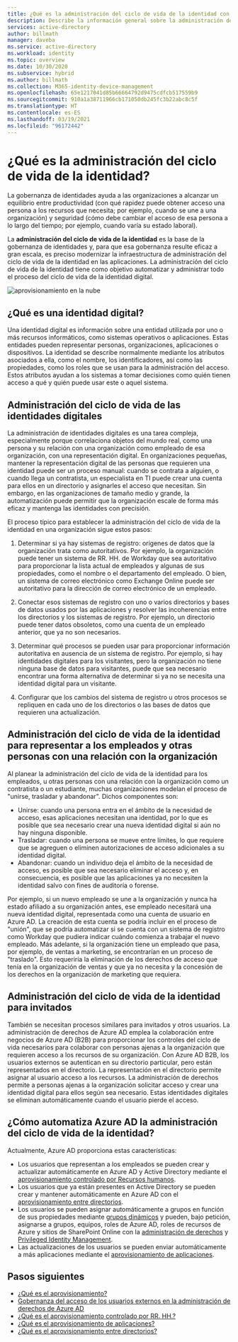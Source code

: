 ```yaml
---
title: ¿Qué es la administración del ciclo de vida de la identidad con Azure Active Directory? | Microsoft Docs
description: Describe la información general sobre la administración del ciclo de vida de la identidad.
services: active-directory
author: billmath
manager: daveba
ms.service: active-directory
ms.workload: identity
ms.topic: overview
ms.date: 10/30/2020
ms.subservice: hybrid
ms.author: billmath
ms.collection: M365-identity-device-management
ms.openlocfilehash: 65e1217041d85b66664792d9475cdfcb517559b9
ms.sourcegitcommit: 910a1a38711966cb171050db245fc3b22abc8c5f
ms.translationtype: HT
ms.contentlocale: es-ES
ms.lasthandoff: 03/19/2021
ms.locfileid: "96172442"
---
```

# <a name="what-is-identity-lifecycle-management"></a>¿Qué es la administración del ciclo de vida de la identidad?

La gobernanza de identidades ayuda a las organizaciones a alcanzar un equilibrio entre productividad (con qué rapidez puede obtener acceso una persona a los recursos que necesita; por ejemplo, cuando se une a una organización) y seguridad (cómo debe cambiar el acceso de esa persona a lo largo del tiempo; por ejemplo, cuando varía su estado laboral).

La **administración del ciclo de vida de la identidad** es la base de la gobernanza de identidades y, para que esa gobernanza resulte eficaz a gran escala, es preciso modernizar la infraestructura de administración del ciclo de vida de la identidad en las aplicaciones. La administración del ciclo de vida de la identidad tiene como objetivo automatizar y administrar todo el proceso del ciclo de vida de la identidad digital. 

![aprovisionamiento en la nube](media/what-is-provisioning/cloud-1.png)

## <a name="what-is-a-digital-identity"></a>¿Qué es una identidad digital?

Una identidad digital es información sobre una entidad utilizada por uno o más recursos informáticos, como sistemas operativos o aplicaciones. Estas entidades pueden representar personas, organizaciones, aplicaciones o dispositivos.  La identidad se describe normalmente mediante los atributos asociados a ella, como el nombre, los identificadores, así como las propiedades, como los roles que se usan para la administración del acceso.  Estos atributos ayudan a los sistemas a tomar decisiones como quién tienen acceso a qué y quién puede usar este o aquel sistema.  

## <a name="managing-the-lifecycle-of-digital-identities"></a>Administración del ciclo de vida de las identidades digitales

La administración de identidades digitales es una tarea compleja, especialmente porque correlaciona objetos del mundo real, como una persona y su relación con una organización como empleado de esa organización, con una representación digital.    En organizaciones pequeñas, mantener la representación digital de las personas que requieren una identidad puede ser un proceso manual: cuando se contrata a alguien, o cuando llega un contratista, un especialista en TI puede crear una cuenta para ellos en un directorio y asignarles el acceso que necesitan.  Sin embargo, en las organizaciones de tamaño medio y grande, la automatización puede permitir que la organización escale de forma más eficaz y mantenga las identidades con precisión.

El proceso típico para establecer la administración del ciclo de vida de la identidad en una organización sigue estos pasos:

1. Determinar si ya hay sistemas de registro: orígenes de datos que la organización trata como autoritativos.  Por ejemplo, la organización puede tener un sistema de RR. HH. de Workday que sea autoritativo para proporcionar la lista actual de empleados y algunas de sus propiedades, como el nombre o el departamento del empleado.  O bien, un sistema de correo electrónico como Exchange Online puede ser autoritativo para la dirección de correo electrónico de un empleado.

2. Conectar esos sistemas de registro con uno o varios directorios y bases de datos usados por las aplicaciones y resolver las incoherencias entre los directorios y los sistemas de registro. Por ejemplo, un directorio puede tener datos obsoletos, como una cuenta de un empleado anterior, que ya no son necesarios. 

3. Determinar qué procesos se pueden usar para proporcionar información autoritativa en ausencia de un sistema de registro.  Por ejemplo, si hay identidades digitales para los visitantes, pero la organización no tiene ninguna base de datos para visitantes, puede que sea necesario encontrar una forma alternativa de determinar si ya no se necesita una identidad digital para un visitante.

4. Configurar que los cambios del sistema de registro u otros procesos se repliquen en cada uno de los directorios o las bases de datos que requieren una actualización.

## <a name="identity-lifecycle-management-for-representing-employees-and-other-individuals-with-an-organizational-relationship"></a>Administración del ciclo de vida de la identidad para representar a los empleados y otras personas con una relación con la organización

Al planear la administración del ciclo de vida de la identidad para los empleados, u otras personas con una relación con la organización como un contratista o un estudiante, muchas organizaciones modelan el proceso de "unirse, trasladar y abandonar".  Dichos componentes son:
    
   - Unirse: cuando una persona entra en el ámbito de la necesidad de acceso, esas aplicaciones necesitan una identidad, por lo que es posible que sea necesario crear una nueva identidad digital si aún no hay ninguna disponible.
   - Trasladar: cuando una persona se mueve entre límites, lo que requiere que se agreguen o eliminen autorizaciones de acceso adicionales a su identidad digital.
   - Abandonar: cuando un individuo deja el ámbito de la necesidad de acceso, es posible que sea necesario eliminar el acceso y, en consecuencia, es posible que las aplicaciones ya no necesiten la identidad salvo con fines de auditoría o forense.

Por ejemplo, si un nuevo empleado se une a la organización y nunca ha estado afiliado a su organización antes, ese empleado necesitará una nueva identidad digital, representada como una cuenta de usuario en Azure AD.  La creación de esta cuenta se podría incluir en el proceso de "unión", que se podría automatizar si se cuenta con un sistema de registro como Workday que pudiera indicar cuándo comienza a trabajar el nuevo empleado.  Más adelante, si la organización tiene un empleado que pasa, por ejemplo, de ventas a marketing, se encontrarían en un proceso de "traslado".  Esto requeriría la eliminación de los derechos de acceso que tenía en la organización de ventas y que ya no necesita y la concesión de los derechos en la organización de marketing que requiera.

## <a name="identity-lifecycle-management-for-guests"></a>Administración del ciclo de vida de la identidad para invitados

También se necesitan procesos similares para invitados y otros usuarios.  La administración de derechos de Azure AD emplea la colaboración entre negocios de Azure AD (B2B) para proporcionar los controles del ciclo de vida necesarios para colaborar con personas ajenas a la organización que requieren acceso a los recursos de su organización. Con Azure AD B2B, los usuarios externos se autentican en su directorio particular, pero están representados en el directorio. La representación en el directorio permite asignar al usuario acceso a los recursos.  La administración de derechos permite a personas ajenas a la organización solicitar acceso y crear una identidad digital para ellos según sea necesario. Estas identidades digitales se eliminan automáticamente cuando el usuario pierde el acceso.  

## <a name="how-does-azure-ad-automate-identity-lifecycle-management"></a>¿Cómo automatiza Azure AD la administración del ciclo de vida de la identidad?

Actualmente, Azure AD proporciona estas características:

* Los usuarios que representan a los empleados se pueden crear y actualizar automáticamente en Azure AD y Active Directory mediante el [aprovisionamiento controlado por Recursos humanos](what-is-hr-driven-provisioning.md).
* Los usuarios que ya están presentes en Active Directory se pueden crear y mantener automáticamente en Azure AD con el [aprovisionamiento entre directorios](what-is-inter-directory-provisioning.md).
* Los usuarios se pueden asignar automáticamente a grupos en función de sus propiedades mediante [grupos dinámicos](../external-identities/use-dynamic-groups.md#what-are-dynamic-groups) y pueden, bajo petición, asignarse a grupos, equipos, roles de Azure AD, roles de recursos de Azure y sitios de SharePoint Online con la [administración de derechos](entitlement-management-scenarios.md) y [Privileged Identity Management](../privileged-identity-management/pim-configure.md).
* Las actualizaciones de los usuarios se pueden enviar automáticamente a más aplicaciones mediante el [aprovisionamiento de aplicaciones](what-is-app-provisioning.md).

## <a name="next-steps"></a>Pasos siguientes 

- [¿Qué es el aprovisionamiento?](what-is-provisioning.md)
- [Gobernanza del acceso de los usuarios externos en la administración de derechos de Azure AD](./entitlement-management-external-users.md)
- [¿Qué es el aprovisionamiento controlado por RR. HH.?](what-is-hr-driven-provisioning.md)
- [¿Qué es el aprovisionamiento de aplicaciones?](what-is-app-provisioning.md)
- [¿Qué es el aprovisionamiento entre directorios?](what-is-inter-directory-provisioning.md)